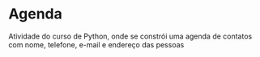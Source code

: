 # Agenda
Atividade do curso de Python, onde se constrói uma agenda de contatos com nome, telefone, e-mail e endereço das pessoas 
